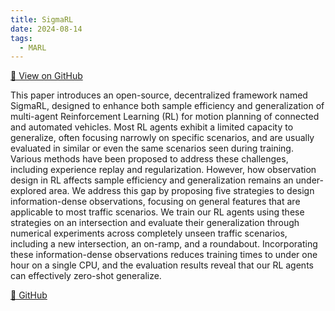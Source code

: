```yaml
---
title: SigmaRL
date: 2024-08-14
tags:
  - MARL
---
```

[🔗 View on GitHub](https://github.com/bassamlab/SigmaRL)

This paper introduces an open-source, decentralized framework named SigmaRL, designed to enhance both sample efficiency and generalization of multi-agent Reinforcement Learning (RL) for motion planning of connected and automated vehicles. Most RL agents exhibit a limited capacity to generalize, often focusing narrowly on specific scenarios, and are usually evaluated in similar or even the same scenarios seen during training. Various methods have been proposed to address these challenges, including experience replay and regularization. However, how observation design in RL affects sample efficiency and generalization remains an under-explored area. We address this gap by proposing five strategies to design information-dense observations, focusing on general features that are applicable to most traffic scenarios. We train our RL agents using these strategies on an intersection and evaluate their generalization through numerical experiments across completely unseen traffic scenarios, including a new intersection, an on-ramp, and a roundabout. Incorporating these information-dense observations reduces training times to under one hour on a single CPU, and the evaluation results reveal that our RL agents can effectively zero-shot generalize.


<a href="https://github.com/bassamlab/SigmaRL" target="_blank" rel="noopener noreferrer" class="inline-block bg-primary-600 text-white font-semibold px-4 py-2 rounded hover:bg-primary-700 transition">
  🔗 GitHub
</a>